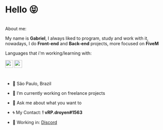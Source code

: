 # Hello 😝

<br>
About me:

My name is <b>Gabriel</b>, I always liked to program, study and work with it, nowadays, I do <b>Front-end</b> and <b>Back-end</b> projects, more focused on <b>FiveM</b>

Languages that i'm working/learning with:

<img src="https://upload.wikimedia.org/wikipedia/commons/thumb/c/cf/Lua-Logo.svg/1200px-Lua-Logo.svg.png" width="25vw" height="25vh">
<img src="https://upload.wikimedia.org/wikipedia/commons/thumb/9/99/Unofficial_JavaScript_logo_2.svg/480px-Unofficial_JavaScript_logo_2.svg.png" width="25vw" height="25vh">

#

- 📍 São Paulo, Brazil
- 🔭 I’m currently working on freelance projects
- 💬 Ask me about what you want to

- 🌀 My Contact: <b>! vRP.droyen#1563</b>

- 📰 Working in:
[Discord](https://discord.gg/CBU4ZyD5) 

#
